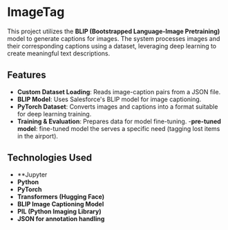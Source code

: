 # ImageTag

This project utilizes the **BLIP (Bootstrapped Language-Image Pretraining)** model to generate captions for images. The system processes images and their corresponding captions using a dataset, leveraging deep learning to create meaningful text descriptions.

## Features
- **Custom Dataset Loading**: Reads image-caption pairs from a JSON file.
- **BLIP Model**: Uses Salesforce's BLIP model for image captioning.
- **PyTorch Dataset**: Converts images and captions into a format suitable for deep learning training.
- **Training & Evaluation**: Prepares data for model fine-tuning.
-**pre-tuned model**: fine-tuned model the serves a specific need (tagging lost items in the airport).
  
## Technologies Used
- **Jupyter
- **Python**
- **PyTorch**
- **Transformers (Hugging Face)**
- **BLIP Image Captioning Model**
- **PIL (Python Imaging Library)**
- **JSON for annotation handling**
